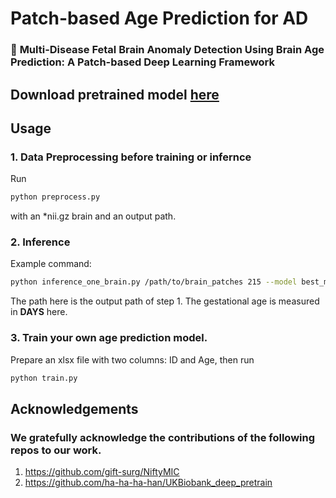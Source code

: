 

# Patch-based Age Prediction for AD
### 🎯 **Multi-Disease Fetal Brain Anomaly Detection Using Brain Age Prediction: A Patch-based Deep Learning Framework**

## Download pretrained model [here](https://drive.google.com/file/d/1al1h63eVkVSexq1j77lpTFEY_zyYgfzt/view?usp=sharing)

## Usage

### 1. Data Preprocessing before training or infernce
Run 
```bash
python preprocess.py
```
with an *nii.gz brain and an output path.
### 2. Inference 
Example command:
```bash
python inference_one_brain.py /path/to/brain_patches 215 --model best_model.pt
```
The path here is the output path of step 1. The gestational age is measured in **DAYS** here.
### 3. Train your own age prediction model.
Prepare an xlsx file with two columns: ID and Age, then run
```bash
python train.py
```
## Acknowledgements
### We gratefully acknowledge the contributions of the following repos to our work.
1. https://github.com/gift-surg/NiftyMIC
2. https://github.com/ha-ha-ha-han/UKBiobank_deep_pretrain

